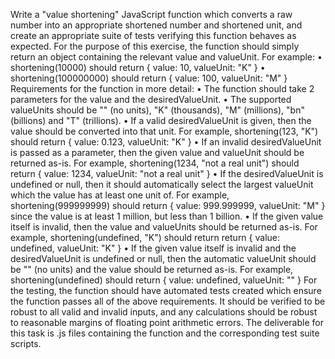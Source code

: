Write a "value shortening" JavaScript function which converts a raw number into an 
appropriate shortened number and shortened unit, and create an appropriate suite of tests 
verifying this function behaves as expected. For the purpose of this exercise, the function 
should simply return an object containing the relevant value and valueUnit.
For example:
• shortening(10000) should return { value: 10, valueUnit: "K" }
• shortening(100000000) should return { value: 100, valueUnit: "M" }
Requirements for the function in more detail:
• The function should take 2 parameters for the value and the desiredValueUnit.
• The supported valueUnits should be "" (no units), "K" (thousands), "M" (millions), "bn" 
(billions) and "T" (trillions).
• If a valid desiredValueUnit is given, then the value should be converted into that unit. 
For example, shortening(123, "K") should return { value: 0.123, valueUnit: "K" }
• If an invalid desiredValueUnit is passed as a parameter, then the given value and 
valueUnit should be returned as-is. For example, shortening(1234, "not a real unit") 
should return { value: 1234, valueUnit: "not a real unit" }
• If the desiredValueUnit is undefined or null, then it should automatically select the 
largest valueUnit which the value has at least one unit of. For example, 
shortening(999999999) should return { value: 999.999999, valueUnit: "M" } since the 
value is at least 1 million, but less than 1 billion.
• If the given value itself is invalid, then the value and valueUnits should be returned as-is. 
For example, shortening(undefined, "K") should return return { value: undefined, 
valueUnit: "K" }
• If the given value itself is invalid and the desiredValueUnit is undefined or null, then the 
automatic valueUnit should be "" (no units) and the value should be returned as-is. For 
example, shortening(undefined) should return { value: undefined, valueUnit: "" }
For the testing, the function should have automated tests created which ensure the function 
passes all of the above requirements. It should be verified to be robust to all valid and invalid 
inputs, and any calculations should be robust to reasonable margins of floating point arithmetic 
errors.
The deliverable for this task is .js files containing the function and the corresponding test suite 
scripts.
